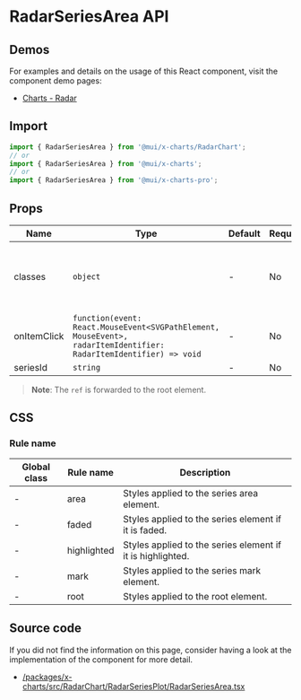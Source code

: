 # RadarSeriesArea API

## Demos

For examples and details on the usage of this React component, visit the component demo pages:

- [Charts - Radar](/x/react-charts/radar/)

## Import

```jsx
import { RadarSeriesArea } from '@mui/x-charts/RadarChart';
// or
import { RadarSeriesArea } from '@mui/x-charts';
// or
import { RadarSeriesArea } from '@mui/x-charts-pro';
```

## Props

| Name | Type | Default | Required | Description |
|------|------|---------|----------|-------------|
| classes | `object` | - | No | Override or extend the styles applied to the component. |
| onItemClick | `function(event: React.MouseEvent<SVGPathElement, MouseEvent>, radarItemIdentifier: RadarItemIdentifier) => void` | - | No |  |
| seriesId | `string` | - | No |  |

> **Note**: The `ref` is forwarded to the root element.

## CSS

### Rule name

| Global class | Rule name | Description |
|--------------|-----------|-------------|
| - | area | Styles applied to the series area element. |
| - | faded | Styles applied to the series element if it is faded. |
| - | highlighted | Styles applied to the series element if it is highlighted. |
| - | mark | Styles applied to the series mark element. |
| - | root | Styles applied to the root element. |

## Source code

If you did not find the information on this page, consider having a look at the implementation of the component for more detail.

- [/packages/x-charts/src/RadarChart/RadarSeriesPlot/RadarSeriesArea.tsx](https://github.com/mui/material-ui/tree/HEAD/packages/x-charts/src/RadarChart/RadarSeriesPlot/RadarSeriesArea.tsx)